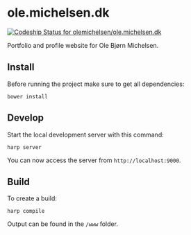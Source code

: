# ole.michelsen.dk

[ ![Codeship Status for olemichelsen/ole.michelsen.dk](https://codeship.io/projects/fdf96540-2d00-0132-f76b-32c11b320d10/status)](https://codeship.io/projects/39087)

Portfolio and profile website for Ole Bjørn Michelsen.

## Install

Before running the project make sure to get all dependencies:

    bower install

## Develop

Start the local development server with this command:

    harp server

You can now access the server from `http://localhost:9000`.

## Build

To create a build:

    harp compile

Output can be found in the `/www` folder.
